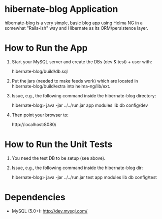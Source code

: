 hibernate-blog Application
===========================

hibernate-blog is a very simple, basic blog app using Helma NG in a
somewhat "Rails-ish" way and Hibernate as its ORM/persistence layer.


How to Run the App
==================

1. Start your MySQL server and create the DBs (dev & test) + user with:

   hibernate-blog/build/db.sql

2. Put the jars (needed to make feeds work) which are located in
   hibernate-blog/build/extra into helma-ng/lib/ext.

3. Issue, e.g., the following command inside the hibernate-blog directory:

   hibernate-blog> java -jar ../../run.jar app modules lib db config/dev

4. Then point your browser to:

   http://localhost:8080/


How to Run the Unit Tests
=========================

1. You need the test DB to be setup (see above).

2. Issue, e.g., the following command inside the hibernate-blog dir:

   hibernate-blog> java -jar ../../run.jar test app modules lib db config/test


Dependencies
============

* MySQL (5.0+): http://dev.mysql.com/